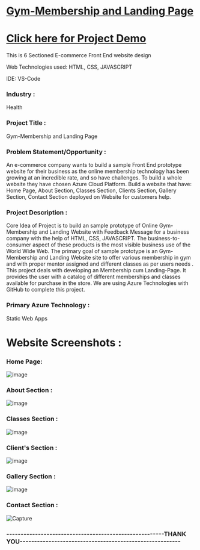 # <a href="https://orange-stone-09d136d10.1.azurestaticapps.net/">Gym-Membership and Landing Page</a>
# <a href="https://youtu.be/KiY0RiJpeFs">Click here for  Project Demo</a>

This is 6 Sectioned E-commerce Front End website design

Web Technologies used: HTML, CSS, JAVASCRIPT

IDE: VS-Code

### Industry :
Health

### Project Title :
Gym-Membership and Landing Page

### Problem Statement/Opportunity :
An e-commerce company wants to build a sample Front End prototype website for their business as the online membership technology has been growing at an incredible rate, and so have  challenges. To build a whole website they have chosen Azure Cloud Platform. Build a website that have: Home Page, About Section, Classes Section, Clients Section, Gallery Section, Contact Section deployed on Website for customers help.

### Project Description :
Core Idea of Project is to build an sample prototype of Online Gym-Membership and Landing Website with Feedback Message for a business company with the help of HTML, CSS, JAVASCRIPT. The business-to-consumer aspect of these products is the most visible business use of the World Wide Web. The primary goal of sample prototype is an Gym-Membership and Landing Website site to offer various membership in gym and with proper mentor assigned and different classes as per users needs . This project deals with developing an Membership cum Landing-Page. It provides the user with a catalog of different memberships and classes available for purchase in the store. We are using Azure Technologies with GitHub to complete this project.

### Primary Azure Technology :
 Static Web Apps
 
# Website Screenshots :
### Home Page:
![image](https://user-images.githubusercontent.com/72195579/174745392-5c7004eb-3771-4580-a608-4ebe58fe8afc.png)
### About Section :
![image](https://user-images.githubusercontent.com/72195579/174745684-42ee4ed7-f834-49e7-a2e4-e541ef314567.png)
### Classes Section :
![image](https://user-images.githubusercontent.com/72195579/174746077-e581ba7b-fe1c-4a40-b8bb-2adf81a20d2a.png)
### Client's Section :
![image](https://user-images.githubusercontent.com/72195579/174746367-557675d4-ab5d-42a5-8cc7-98dc3c242946.png)
### Gallery Section :
![image](https://user-images.githubusercontent.com/72195579/174748415-2e34c762-0c12-48d9-a152-d93846a51051.png)
### Contact Section :
![Capture](https://user-images.githubusercontent.com/72195579/174748515-aac31530-2f01-4dd5-88fc-250e8a9cd5e0.JPG)


### -------------------------------------------------------THANK YOU--------------------------------------------------------
